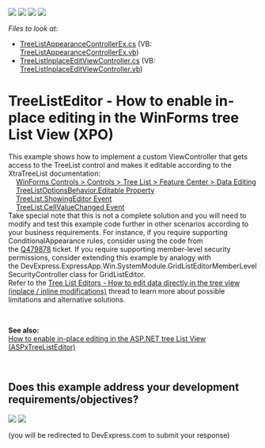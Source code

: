 <!-- default badges list -->
![](https://img.shields.io/endpoint?url=https://codecentral.devexpress.com/api/v1/VersionRange/128595153/19.1.5%2B)
[![](https://img.shields.io/badge/Open_in_DevExpress_Support_Center-FF7200?style=flat-square&logo=DevExpress&logoColor=white)](https://supportcenter.devexpress.com/ticket/details/E443)
[![](https://img.shields.io/badge/📖_How_to_use_DevExpress_Examples-e9f6fc?style=flat-square)](https://docs.devexpress.com/GeneralInformation/403183)
[![](https://img.shields.io/badge/💬_Leave_Feedback-feecdd?style=flat-square)](#does-this-example-address-your-development-requirementsobjectives)
<!-- default badges end -->
<!-- default file list -->
*Files to look at*:

* [TreeListAppearanceControllerEx.cs](./CS/WinSolution.Module.Win/TreeListAppearanceControllerEx.cs) (VB: [TreeListAppearanceControllerEx.vb](./VB/WinSolution.Module.Win/TreeListAppearanceControllerEx.vb))
* [TreeListInplaceEditViewController.cs](./CS/WinSolution.Module.Win/TreeListInplaceEditViewController.cs) (VB: [TreeListInplaceEditViewController.vb](./VB/WinSolution.Module.Win/TreeListInplaceEditViewController.vb))
<!-- default file list end -->
# TreeListEditor - How to enable in-place editing in the WinForms tree List View (XPO)


<p>This example shows how to implement a custom ViewController that gets access to the TreeList control and makes it editable according to the XtraTreeList documentation:<br>    <a href="https://documentation.devexpress.com/#WindowsForms/CustomDocument5599">WinForms Controls > Controls > Tree List > Feature Center > Data Editing</a><br>    <a href="https://documentation.devexpress.com/#WindowsForms/DevExpressXtraTreeListTreeListOptionsBehavior_Editabletopic">TreeListOptionsBehavior.Editable Property</a><br>    <a href="https://documentation.devexpress.com/#WindowsForms/DevExpressXtraTreeListTreeList_ShowingEditortopic">TreeList.ShowingEditor Event</a><br>    <a href="https://documentation.devexpress.com/#WindowsForms/DevExpressXtraTreeListTreeList_CellValueChangedtopic">TreeList.CellValueChanged Event</a><br>Take special note that this is not a complete solution and you will need to modify and test this example code further in other scenarios according to your business requirements. For instance, if you require supporting ConditionalAppearance rules, consider using the code from the <a href="https://www.devexpress.com/Support/Center/p/Q479878">Q479878</a> ticket. If you require supporting member-level security permissions, consider extending this example by analogy with the DevExpress.ExpressApp.Win.SystemModule.GridListEditorMemberLevelSecurityController class for GridListEditor.<br>Refer to the <a href="https://www.devexpress.com/Support/Center/p/S30514">Tree List Editors - How to edit data directly in the tree view (inplace / inline modifications)</a> thread to learn more about possible limitations and alternative solutions.</p>
<p> </p>
<p><strong>See also:<br></strong><a href="https://www.devexpress.com/Support/Center/p/E3570">How to enable in-place editing in the ASP.NET tree List View (ASPxTreeListEditor)</a></p>

<br/>


<!-- feedback -->
## Does this example address your development requirements/objectives?

[<img src="https://www.devexpress.com/support/examples/i/yes-button.svg"/>](https://www.devexpress.com/support/examples/survey.xml?utm_source=github&utm_campaign=XAF_treelisteditor-how-to-enable-in-place-editing-in-the-winforms-tree-list-view-e443&~~~was_helpful=yes) [<img src="https://www.devexpress.com/support/examples/i/no-button.svg"/>](https://www.devexpress.com/support/examples/survey.xml?utm_source=github&utm_campaign=XAF_treelisteditor-how-to-enable-in-place-editing-in-the-winforms-tree-list-view-e443&~~~was_helpful=no)

(you will be redirected to DevExpress.com to submit your response)
<!-- feedback end -->
